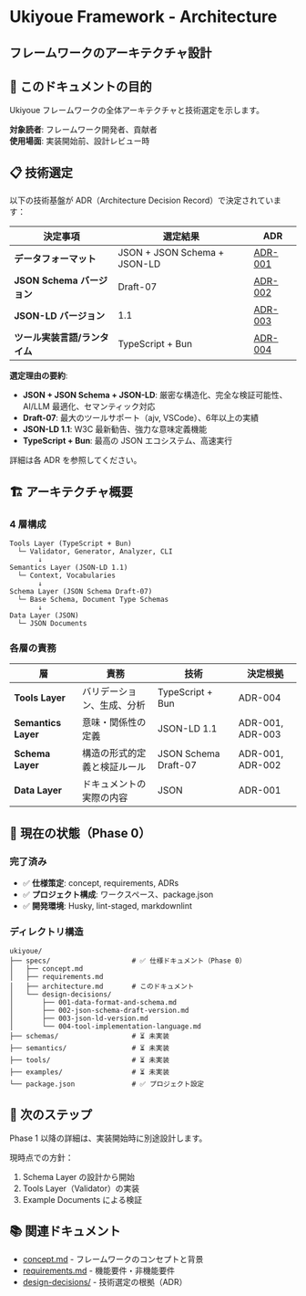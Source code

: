 # Ukiyoue Framework - Architecture

## フレームワークのアーキテクチャ設計

## 🎯 このドキュメントの目的

Ukiyoue フレームワークの全体アーキテクチャと技術選定を示します。

**対象読者**: フレームワーク開発者、貢献者  
**使用場面**: 実装開始前、設計レビュー時

## 📋 技術選定

以下の技術基盤が ADR（Architecture Decision Record）で決定されています：

| 決定事項                      | 選定結果                     | ADR                                                             |
| ----------------------------- | ---------------------------- | --------------------------------------------------------------- |
| **データフォーマット**        | JSON + JSON Schema + JSON-LD | [ADR-001](design-decisions/001-data-format-and-schema.md)       |
| **JSON Schema バージョン**    | Draft-07                     | [ADR-002](design-decisions/002-json-schema-draft-version.md)    |
| **JSON-LD バージョン**        | 1.1                          | [ADR-003](design-decisions/003-json-ld-version.md)              |
| **ツール実装言語/ランタイム** | TypeScript + Bun             | [ADR-004](design-decisions/004-tool-implementation-language.md) |

**選定理由の要約**:

- **JSON + JSON Schema + JSON-LD**: 厳密な構造化、完全な検証可能性、AI/LLM 最適化、セマンティック対応
- **Draft-07**: 最大のツールサポート（ajv, VSCode）、6年以上の実績
- **JSON-LD 1.1**: W3C 最新勧告、強力な意味定義機能
- **TypeScript + Bun**: 最高の JSON エコシステム、高速実行

詳細は各 ADR を参照してください。

## 🏗️ アーキテクチャ概要

### 4 層構成

```text
Tools Layer (TypeScript + Bun)
  └─ Validator, Generator, Analyzer, CLI
       ↓
Semantics Layer (JSON-LD 1.1)
  └─ Context, Vocabularies
       ↓
Schema Layer (JSON Schema Draft-07)
  └─ Base Schema, Document Type Schemas
       ↓
Data Layer (JSON)
  └─ JSON Documents
```

### 各層の責務

| 層                  | 責務                         | 技術                 | 決定根拠         |
| ------------------- | ---------------------------- | -------------------- | ---------------- |
| **Tools Layer**     | バリデーション、生成、分析   | TypeScript + Bun     | ADR-004          |
| **Semantics Layer** | 意味・関係性の定義           | JSON-LD 1.1          | ADR-001, ADR-003 |
| **Schema Layer**    | 構造の形式的定義と検証ルール | JSON Schema Draft-07 | ADR-001, ADR-002 |
| **Data Layer**      | ドキュメントの実際の内容     | JSON                 | ADR-001          |

## 📍 現在の状態（Phase 0）

### 完了済み

- ✅ **仕様策定**: concept, requirements, ADRs
- ✅ **プロジェクト構成**: ワークスペース、package.json
- ✅ **開発環境**: Husky, lint-staged, markdownlint

### ディレクトリ構造

```text
ukiyoue/
├── specs/                    # ✅ 仕様ドキュメント（Phase 0）
│   ├── concept.md
│   ├── requirements.md
│   ├── architecture.md       # このドキュメント
│   └── design-decisions/
│       ├── 001-data-format-and-schema.md
│       ├── 002-json-schema-draft-version.md
│       ├── 003-json-ld-version.md
│       └── 004-tool-implementation-language.md
├── schemas/                  # ⏳ 未実装
├── semantics/                # ⏳ 未実装
├── tools/                    # ⏳ 未実装
├── examples/                 # ⏳ 未実装
└── package.json              # ✅ プロジェクト設定
```

## 🎯 次のステップ

Phase 1 以降の詳細は、実装開始時に別途設計します。

現時点での方針：

1. Schema Layer の設計から開始
2. Tools Layer（Validator）の実装
3. Example Documents による検証

## 📚 関連ドキュメント

- [concept.md](concept.md) - フレームワークのコンセプトと背景
- [requirements.md](requirements.md) - 機能要件・非機能要件
- [design-decisions/](design-decisions/) - 技術選定の根拠（ADR）
